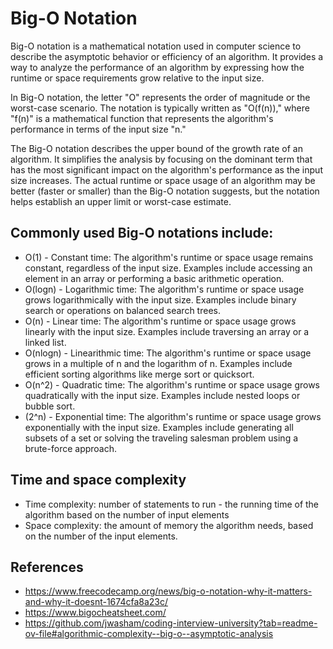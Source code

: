 # Big-O Notation

Big-O notation is a mathematical notation used in computer science to describe the asymptotic behavior or efficiency of an algorithm. It provides a way to analyze the performance of an algorithm by expressing how the runtime or space requirements grow relative to the input size.

In Big-O notation, the letter "O" represents the order of magnitude or the worst-case scenario. The notation is typically written as "O(f(n))," where "f(n)" is a mathematical function that represents the algorithm's performance in terms of the input size "n."

The Big-O notation describes the upper bound of the growth rate of an algorithm. It simplifies the analysis by focusing on the dominant term that has the most significant impact on the algorithm's performance as the input size increases. The actual runtime or space usage of an algorithm may be better (faster or smaller) than the Big-O notation suggests, but the notation helps establish an upper limit or worst-case estimate.

## Commonly used Big-O notations include:

- O(1) - Constant time: The algorithm's runtime or space usage remains constant, regardless of the input size. Examples include accessing an element in an array or performing a basic arithmetic operation.
- O(logn) - Logarithmic time: The algorithm's runtime or space usage grows logarithmically with the input size. Examples include binary search or operations on balanced search trees.
- O(n) - Linear time: The algorithm's runtime or space usage grows linearly with the input size. Examples include traversing an array or a linked list.
- O(nlogn) - Linearithmic time: The algorithm's runtime or space usage grows in a multiple of n and the logarithm of n. Examples include efficient sorting algorithms like merge sort or quicksort.
- O(n^2) - Quadratic time: The algorithm's runtime or space usage grows quadratically with the input size. Examples include nested loops or bubble sort.
- (2^n) - Exponential time: The algorithm's runtime or space usage grows exponentially with the input size. Examples include generating all subsets of a set or solving the traveling salesman problem using a brute-force approach.

## Time and space complexity

- Time complexity: number of statements to run - the running time of the algorithm based on the number of input elements
- Space complexity: the amount of memory the algorithm needs, based on the number of the input elements.

## References

- https://www.freecodecamp.org/news/big-o-notation-why-it-matters-and-why-it-doesnt-1674cfa8a23c/
- https://www.bigocheatsheet.com/
- https://github.com/jwasham/coding-interview-university?tab=readme-ov-file#algorithmic-complexity--big-o--asymptotic-analysis
